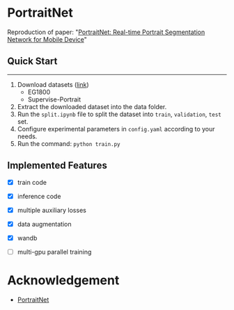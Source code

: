 # PortraitNet
Reproduction of paper: "[PortraitNet: Real-time Portrait Segmentation Network for Mobile Device](https://www.sciencedirect.com/science/article/abs/pii/S0097849319300305)"

## Quick Start
---
1. Download datasets ([link](https://github.com/dong-x16/PortraitNet))
    - EG1800
    - Supervise-Portrait
2. Extract the downloaded dataset into the data folder.
3. Run the `split.ipynb` file to split the dataset into `train`, `validation`, `test` set.
4. Configure experimental parameters in `config.yaml` according to your needs.
5. Run the command: `python train.py`


## Implemented Features
- [x] train code
- [x] inference code
- [x] multiple auxiliary losses
- [x] data augmentation
- [x] wandb
- [ ] multi-gpu parallel training


# Acknowledgement
- [PortraitNet](https://github.com/dong-x16/PortraitNet)
